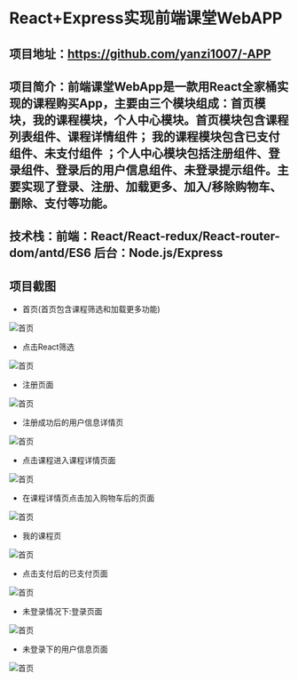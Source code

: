 # React+Express实现前端课堂WebAPP

## 项目地址：https://github.com/yanzi1007/-APP

## 项目简介：前端课堂WebApp是一款用React全家桶实现的课程购买App，主要由三个模块组成：首页模块，我的课程模块，个人中心模块。首页模块包含课程列表组件、课程详情组件； 我的课程模块包含已支付组件、未支付组件 ；个人中心模块包括注册组件、登录组件、登录后的用户信息组件、未登录提示组件。主要实现了登录、注册、加载更多、加入/移除购物车、删除、支付等功能。

## 技术栈：前端：React/React-redux/React-router-dom/antd/ES6 后台：Node.js/Express

## 项目截图


* 首页(首页包含课程筛选和加载更多功能)

![首页](./record/home.jpg)

* 点击React筛选

![首页](./record/ReactHome.jpg)

* 注册页面

![首页](./record/register.jpg)

* 注册成功后的用户信息详情页

![首页](./record/userInfo.jpg)

* 点击课程进入课程详情页面

![首页](./record/courseInfo.jpg)

* 在课程详情页点击加入购物车后的页面

![首页](./record/courseInfo2.jpg)

* 我的课程页

![首页](./record/mycourse.jpg)

* 点击支付后的已支付页面

![首页](./record/pay_pay.jpg)



* 未登录情况下:登录页面

![首页](./record/login.jpg)

* 未登录下的用户信息页面

![首页](./record/userInfo_ul.jpg)
